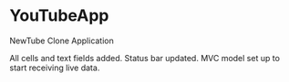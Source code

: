 # YouTubeApp
NewTube Clone Application

All cells and text fields added. Status bar updated. MVC model set up to start receiving live data.

